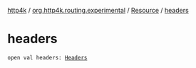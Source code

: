 [http4k](../../index.md) / [org.http4k.routing.experimental](../index.md) / [Resource](index.md) / [headers](./headers.md)

# headers

`open val headers: `[`Headers`](../../org.http4k.core/-headers.md)